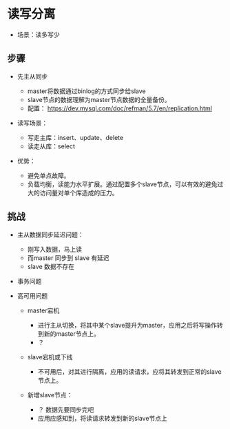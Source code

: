 # 读写分离
- 场景：读多写少

## 步骤
- 先主从同步
  - master将数据通过binlog的方式同步给slave
  - slave节点的数据理解为master节点数据的全量备份。
  - 配置： https://dev.mysql.com/doc/refman/5.7/en/replication.html

- 读写场景：
  - 写走主库：insert、update、delete
  - 读走从库：select

- 优势：
  - 避免单点故障。
  - 负载均衡，读能力水平扩展。通过配置多个slave节点，可以有效的避免过大的访问量对单个库造成的压力。

## 挑战
- 主从数据同步延迟问题：
  - 刚写入数据，马上读
  - 而master 同步到 slave 有延迟
  - slave 数据不存在

- 事务问题

- 高可用问题
  - master宕机
    - 进行主从切换，将其中某个slave提升为master，应用之后将写操作转到新的master节点上。
    - ？

  - slave宕机或下线
    - 不可用后，对其进行隔离，应用的读请求，应将其转发到正常的slave节点上。

  - 新增slave节点：
    - ？ 数据先要同步完吧
    - 应用应感知到，将读请求转发到新的slave节点上
